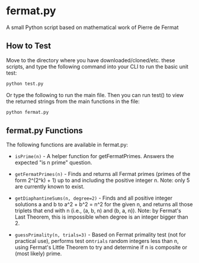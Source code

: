 # fermat.py
A small Python script based on mathematical work of Pierre de Fermat

## How to Test

Move to the directory where you have downloaded/cloned/etc. these scripts, and type the following command into your CLI to run the basic unit test:

```python
python test.py
```

Or type the following to run the main file. Then you can run test() to view the returned strings from the main functions in the file:

```python
python fermat.py
```
## fermat.py Functions

The following functions are available in fermat.py:

- `isPrime(n)` - A helper function for getFermatPrimes. Answers the expected "is n prime" question.

- `getFermatPrimes(n)` - Finds and returns all Fermat primes (primes of the form 2^(2^k) + 1) up to and including the positive integer n. Note: only 5 are currently known to exist.

- `getDiaphantineSums(n, degree=2)` - Finds and all positive integer solutions a and b to a^2 + b^2 = n^2 for the given n, and returns all those triplets that end with n (i.e., (a, b, n) and (b, a, n)). Note: by Fermat's Last Theorem, this is impossible when degree is an integer bigger than 2.

- `guessPrimality(n, trials=3)` - Based on Fermat primality test (not for practical use), performs test on`trials` random integers less than n, using Fermat's Little Theorem to try and determine if n is composite or (most likely) prime.
